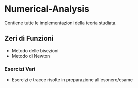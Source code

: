 # Numerical-Analysis
Contiene tutte le implementazioni della teoria studiata.

## Zeri di Funzioni
- Metodo delle bisezioni
- Metodo di Newton

### Esercizi Vari
- Esercizi e tracce risolte in preparazione all'esonero/esame
